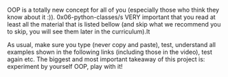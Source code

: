 OOP is a totally new concept for all of you (especially those who think they know about it :)). 0x06-python-classes/s VERY important that you read at least all the material that is listed bellow (and skip what we recommend you to skip, you will see them later in the curriculum).It



As usual, make sure you type (never copy and paste), test, understand all examples shown in the following links (including those in the video), test again etc. The biggest and most important takeaway of this project is: experiment by yourself OOP, play with it!
